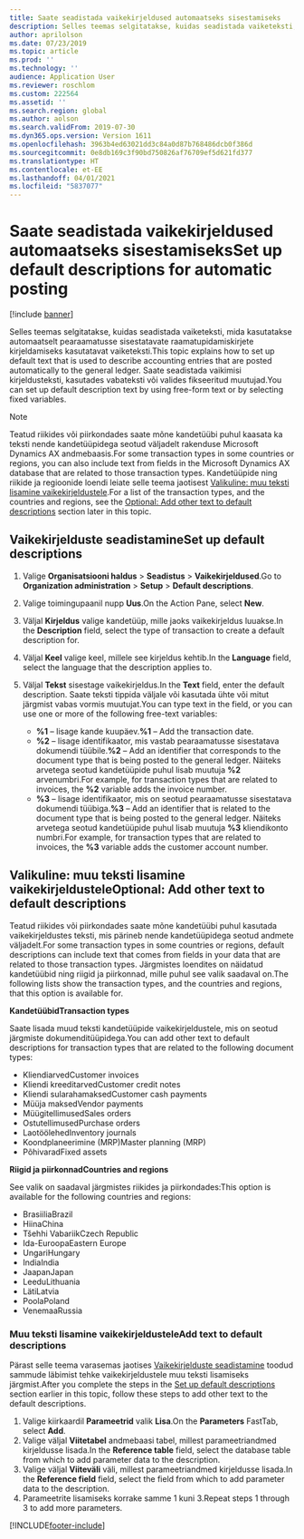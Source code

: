 ```yaml
---
title: Saate seadistada vaikekirjeldused automaatseks sisestamiseks
description: Selles teemas selgitatakse, kuidas seadistada vaiketeksti, mida kasutatakse automaatselt pearaamatusse sisestatavate raamatupidamiskirjete kirjeldamiseks kasutatavat vaiketeksti. Saate seadistada vaikimisi kirjeldusteksti, kasutades vabateksti või valides fikseeritud muutujad.
author: aprilolson
ms.date: 07/23/2019
ms.topic: article
ms.prod: ''
ms.technology: ''
audience: Application User
ms.reviewer: roschlom
ms.custom: 222564
ms.assetid: ''
ms.search.region: global
ms.author: aolson
ms.search.validFrom: 2019-07-30
ms.dyn365.ops.version: Version 1611
ms.openlocfilehash: 3963b4ed63021dd3c84a0d87b768486dcb0f386d
ms.sourcegitcommit: 0e8db169c3f90bd750826af76709ef5d621fd377
ms.translationtype: HT
ms.contentlocale: et-EE
ms.lasthandoff: 04/01/2021
ms.locfileid: "5837077"
---
```

# <a name="set-up-default-descriptions-for-automatic-posting"></a><span data-ttu-id="ebee9-104">Saate seadistada vaikekirjeldused automaatseks sisestamiseks</span><span class="sxs-lookup"><span data-stu-id="ebee9-104">Set up default descriptions for automatic posting</span></span>

[!include [banner](../includes/banner.md)]

<span data-ttu-id="ebee9-105">Selles teemas selgitatakse, kuidas seadistada vaiketeksti, mida kasutatakse automaatselt pearaamatusse sisestatavate raamatupidamiskirjete kirjeldamiseks kasutatavat vaiketeksti.</span><span class="sxs-lookup"><span data-stu-id="ebee9-105">This topic explains how to set up default text that is used to describe accounting entries that are posted automatically to the general ledger.</span></span> <span data-ttu-id="ebee9-106">Saate seadistada vaikimisi kirjeldusteksti, kasutades vabateksti või valides fikseeritud muutujad.</span><span class="sxs-lookup"><span data-stu-id="ebee9-106">You can set up default description text by using free-form text or by selecting fixed variables.</span></span>

> [!NOTE]
> <span data-ttu-id="ebee9-107">Teatud riikides või piirkondades saate mõne kandetüübi puhul kaasata ka teksti nende kandetüüpidega seotud väljadelt rakenduse Microsoft Dynamics AX andmebaasis.</span><span class="sxs-lookup"><span data-stu-id="ebee9-107">For some transaction types in some countries or regions, you can also include text from fields in the Microsoft Dynamics AX database that are related to those transaction types.</span></span> <span data-ttu-id="ebee9-108">Kandetüüpide ning riikide ja regioonide loendi leiate selle teema jaotisest [Valikuline: muu teksti lisamine vaikekirjeldustele](#optional-add-other-text-to-default-descriptions).</span><span class="sxs-lookup"><span data-stu-id="ebee9-108">For a list of the transaction types, and the countries and regions, see the [Optional: Add other text to default descriptions](#optional-add-other-text-to-default-descriptions) section later in this topic.</span></span>

## <a name="set-up-default-descriptions"></a><span data-ttu-id="ebee9-109">Vaikekirjelduste seadistamine</span><span class="sxs-lookup"><span data-stu-id="ebee9-109">Set up default descriptions</span></span>

1. <span data-ttu-id="ebee9-110">Valige **Organisatsiooni haldus** \> **Seadistus** \> **Vaikekirjeldused**.</span><span class="sxs-lookup"><span data-stu-id="ebee9-110">Go to **Organization administration** \> **Setup** \> **Default descriptions**.</span></span>
2. <span data-ttu-id="ebee9-111">Valige toimingupaanil nupp **Uus**.</span><span class="sxs-lookup"><span data-stu-id="ebee9-111">On the Action Pane, select **New**.</span></span>
3. <span data-ttu-id="ebee9-112">Väljal **Kirjeldus** valige kandetüüp, mille jaoks vaikekirjeldus luuakse.</span><span class="sxs-lookup"><span data-stu-id="ebee9-112">In the **Description** field, select the type of transaction to create a default description for.</span></span>
4. <span data-ttu-id="ebee9-113">Väljal **Keel** valige keel, millele see kirjeldus kehtib.</span><span class="sxs-lookup"><span data-stu-id="ebee9-113">In the **Language** field, select the language that the description applies to.</span></span>
5. <span data-ttu-id="ebee9-114">Väljal **Tekst** sisestage vaikekirjeldus.</span><span class="sxs-lookup"><span data-stu-id="ebee9-114">In the **Text** field, enter the default description.</span></span> <span data-ttu-id="ebee9-115">Saate teksti tippida väljale või kasutada ühte või mitut järgmist vabas vormis muutujat.</span><span class="sxs-lookup"><span data-stu-id="ebee9-115">You can type text in the field, or you can use one or more of the following free-text variables:</span></span>

    - <span data-ttu-id="ebee9-116">**%1** – lisage kande kuupäev.</span><span class="sxs-lookup"><span data-stu-id="ebee9-116">**%1** – Add the transaction date.</span></span>
    - <span data-ttu-id="ebee9-117">**%2** – lisage identifikaator, mis vastab pearaamatusse sisestatava dokumendi tüübile.</span><span class="sxs-lookup"><span data-stu-id="ebee9-117">**%2** – Add an identifier that corresponds to the document type that is being posted to the general ledger.</span></span> <span data-ttu-id="ebee9-118">Näiteks arvetega seotud kandetüüpide puhul lisab muutuja **%2** arvenumbri.</span><span class="sxs-lookup"><span data-stu-id="ebee9-118">For example, for transaction types that are related to invoices, the **%2** variable adds the invoice number.</span></span>
    - <span data-ttu-id="ebee9-119">**%3** – lisage identifikaator, mis on seotud pearaamatusse sisestatava dokumendi tüübiga.</span><span class="sxs-lookup"><span data-stu-id="ebee9-119">**%3** – Add an identifier that is related to the document type that is being posted to the general ledger.</span></span> <span data-ttu-id="ebee9-120">Näiteks arvetega seotud kandetüüpide puhul lisab muutuja **%3** kliendikonto numbri.</span><span class="sxs-lookup"><span data-stu-id="ebee9-120">For example, for transaction types that are related to invoices, the **%3** variable adds the customer account number.</span></span>

## <a name="optional-add-other-text-to-default-descriptions"></a><span data-ttu-id="ebee9-121">Valikuline: muu teksti lisamine vaikekirjeldustele</span><span class="sxs-lookup"><span data-stu-id="ebee9-121">Optional: Add other text to default descriptions</span></span>

<span data-ttu-id="ebee9-122">Teatud riikides või piirkondades saate mõne kandetüübi puhul kasutada vaikekirjeldustes teksti, mis pärineb nende kandetüüpidega seotud andmete väljadelt.</span><span class="sxs-lookup"><span data-stu-id="ebee9-122">For some transaction types in some countries or regions, default descriptions can include text that comes from fields in your data that are related to those transaction types.</span></span> <span data-ttu-id="ebee9-123">Järgmistes loendites on näidatud kandetüübid ning riigid ja piirkonnad, mille puhul see valik saadaval on.</span><span class="sxs-lookup"><span data-stu-id="ebee9-123">The following lists show the transaction types, and the countries and regions, that this option is available for.</span></span>

<span data-ttu-id="ebee9-124">**Kandetüübid**</span><span class="sxs-lookup"><span data-stu-id="ebee9-124">**Transaction types**</span></span>

<span data-ttu-id="ebee9-125">Saate lisada muud teksti kandetüüpide vaikekirjeldustele, mis on seotud järgmiste dokumenditüüpidega.</span><span class="sxs-lookup"><span data-stu-id="ebee9-125">You can add other text to default descriptions for transaction types that are related to the following document types:</span></span>

- <span data-ttu-id="ebee9-126">Kliendiarved</span><span class="sxs-lookup"><span data-stu-id="ebee9-126">Customer invoices</span></span>
- <span data-ttu-id="ebee9-127">Kliendi kreeditarved</span><span class="sxs-lookup"><span data-stu-id="ebee9-127">Customer credit notes</span></span>
- <span data-ttu-id="ebee9-128">Kliendi sularahamaksed</span><span class="sxs-lookup"><span data-stu-id="ebee9-128">Customer cash payments</span></span>
- <span data-ttu-id="ebee9-129">Müüja maksed</span><span class="sxs-lookup"><span data-stu-id="ebee9-129">Vendor payments</span></span>
- <span data-ttu-id="ebee9-130">Müügitellimused</span><span class="sxs-lookup"><span data-stu-id="ebee9-130">Sales orders</span></span>
- <span data-ttu-id="ebee9-131">Ostutellimused</span><span class="sxs-lookup"><span data-stu-id="ebee9-131">Purchase orders</span></span>
- <span data-ttu-id="ebee9-132">Laotöölehed</span><span class="sxs-lookup"><span data-stu-id="ebee9-132">Inventory journals</span></span>
- <span data-ttu-id="ebee9-133">Koondplaneerimine (MRP)</span><span class="sxs-lookup"><span data-stu-id="ebee9-133">Master planning (MRP)</span></span>
- <span data-ttu-id="ebee9-134">Põhivarad</span><span class="sxs-lookup"><span data-stu-id="ebee9-134">Fixed assets</span></span>

<span data-ttu-id="ebee9-135">**Riigid ja piirkonnad**</span><span class="sxs-lookup"><span data-stu-id="ebee9-135">**Countries and regions**</span></span>

<span data-ttu-id="ebee9-136">See valik on saadaval järgmistes riikides ja piirkondades:</span><span class="sxs-lookup"><span data-stu-id="ebee9-136">This option is available for the following countries and regions:</span></span>

- <span data-ttu-id="ebee9-137">Brasiilia</span><span class="sxs-lookup"><span data-stu-id="ebee9-137">Brazil</span></span>
- <span data-ttu-id="ebee9-138">Hiina</span><span class="sxs-lookup"><span data-stu-id="ebee9-138">China</span></span>
- <span data-ttu-id="ebee9-139">Tšehhi Vabariik</span><span class="sxs-lookup"><span data-stu-id="ebee9-139">Czech Republic</span></span>
- <span data-ttu-id="ebee9-140">Ida-Euroopa</span><span class="sxs-lookup"><span data-stu-id="ebee9-140">Eastern Europe</span></span>
- <span data-ttu-id="ebee9-141">Ungari</span><span class="sxs-lookup"><span data-stu-id="ebee9-141">Hungary</span></span>
- <span data-ttu-id="ebee9-142">India</span><span class="sxs-lookup"><span data-stu-id="ebee9-142">India</span></span>
- <span data-ttu-id="ebee9-143">Jaapan</span><span class="sxs-lookup"><span data-stu-id="ebee9-143">Japan</span></span>
- <span data-ttu-id="ebee9-144">Leedu</span><span class="sxs-lookup"><span data-stu-id="ebee9-144">Lithuania</span></span>
- <span data-ttu-id="ebee9-145">Läti</span><span class="sxs-lookup"><span data-stu-id="ebee9-145">Latvia</span></span>
- <span data-ttu-id="ebee9-146">Poola</span><span class="sxs-lookup"><span data-stu-id="ebee9-146">Poland</span></span>
- <span data-ttu-id="ebee9-147">Venemaa</span><span class="sxs-lookup"><span data-stu-id="ebee9-147">Russia</span></span>

### <a name="add-text-to-default-descriptions"></a><span data-ttu-id="ebee9-148">Muu teksti lisamine vaikekirjeldustele</span><span class="sxs-lookup"><span data-stu-id="ebee9-148">Add text to default descriptions</span></span>

<span data-ttu-id="ebee9-149">Pärast selle teema varasemas jaotises [Vaikekirjelduste seadistamine](#set-up-default-descriptions) toodud sammude läbimist tehke vaikekirjeldustele muu teksti lisamiseks järgmist.</span><span class="sxs-lookup"><span data-stu-id="ebee9-149">After you complete the steps in the [Set up default descriptions](#set-up-default-descriptions) section earlier in this topic, follow these steps to add other text to the default descriptions.</span></span>

1. <span data-ttu-id="ebee9-150">Valige kiirkaardil **Parameetrid** valik **Lisa**.</span><span class="sxs-lookup"><span data-stu-id="ebee9-150">On the **Parameters** FastTab, select **Add**.</span></span>
2. <span data-ttu-id="ebee9-151">Valige väljal **Viitetabel** andmebaasi tabel, millest parameetriandmed kirjeldusse lisada.</span><span class="sxs-lookup"><span data-stu-id="ebee9-151">In the **Reference table** field, select the database table from which to add parameter data to the description.</span></span>
3. <span data-ttu-id="ebee9-152">Valige väljal **Viiteväli** väli, millest parameetriandmed kirjeldusse lisada.</span><span class="sxs-lookup"><span data-stu-id="ebee9-152">In the **Reference field** field, select the field from which to add parameter data to the description.</span></span>
4. <span data-ttu-id="ebee9-153">Parameetrite lisamiseks korrake samme 1 kuni 3.</span><span class="sxs-lookup"><span data-stu-id="ebee9-153">Repeat steps 1 through 3 to add more parameters.</span></span>


[!INCLUDE[footer-include](../../includes/footer-banner.md)]